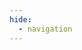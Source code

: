 ```yaml
---
hide:
  - navigation
---
```


<object data="../artifacts/NizamogluHilal-CV-to-be-upd.pdf" type="application/pdf" height= "500" width="100%">
</object>
